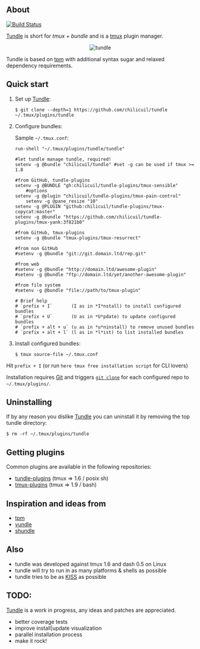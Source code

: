 ## About

[![Build Status](https://travis-ci.org/chilicuil/tundle.png?branch=master)](https://travis-ci.org/chilicuil/tundle)

[Tundle](https://github.com/chilicuil/tundle/) is short for _tmux + bundle_ and is a [tmux](http://en.wikipedia.org/wiki/tmux) plugin manager.

<p align="center">
<img src="http://javier.io/assets/img/tundle.gif" alt="tundle"/>
</p>

Tundle is based on [tpm](https://github.com/tmux-plugins/tpm) with additional syntax sugar and relaxed dependency requirements.

## Quick start

1. Set up [Tundle](https://github.com/chilicuil/tundle/):

   ```
   $ git clone --depth=1 https://github.com/chilicuil/tundle ~/.tmux/plugins/tundle
   ```

2. Configure bundles:

   Sample `~/.tmux.conf`:

   ```
   run-shell "~/.tmux/plugins/tundle/tundle"

   #let tundle manage tundle, required!
   setenv -g @bundle "chilicuil/tundle" #set -g can be used if tmux >= 1.8

   #from GitHub, tundle-plugins
   setenv -g @BUNDLE "gh:chilicuil/tundle-plugins/tmux-sensible"
       #options
   setenv -g @plugin "chilicuil/tundle-plugins/tmux-pain-control"
       setenv -g @pane_resize "10"
   setenv -g @PLUGIN "github:chilicuil/tundle-plugins/tmux-copycat:master"
   setenv -g @bundle "https://github.com/chilicuil/tundle-plugins/tmux-yank:3f821b0"

   #from GitHub, tmux-plugins
   setenv -g @bundle "tmux-plugins/tmux-resurrect"

   #from non GitHub
   #setenv -g @bundle "git://git.domain.ltd/rep.git"

   #from web
   #setenv -g @bundle "http://domain.ltd/awesome-plugin"
   #setenv -g @bundle "ftp://domain.ltd/yet/another-awesome-plugin"

   #from file system
   #setenv -g @bundle "file://path/to/tmux-plugin"

   # Brief help
   # `prefix + I`       (I as in *I*nstall) to install configured bundles
   # `prefix + U`       (U as in *U*pdate) to update configured bundles
   # `prefix + alt + u` (u as in *u*ninstall) to remove unused bundles
   # `prefix + alt + l` (l as in *l*ist) to list installed bundles
   ```

3. Install configured bundles:

   ```
   $ tmux source-file ~/.tmux.conf
   ```

Hit `prefix + I` (or run `here tmux free installation script` for CLI lovers)

Installation requires [Git](http://git-scm.com/) and triggers [`git clone`](http://gitref.org/creating/#clone) for each configured repo to `~/.tmux/plugins/`.

## Uninstalling

If by any reason you dislike [Tundle](https://github.com/chilicuil/tundle) you can uninstall it by removing the top tundle directory:

   ```
   $ rm -rf ~/.tmux/plugins/tundle
   ```

## Getting plugins

Common plugins are available in the following repositories:

* [tundle-plugins](https://github.com/chilicuil/tundle-plugins) (tmux => 1.6 / posix sh)
* [tmux-plugins](https://github.com/tmux-plugins)  (tmux => 1.9 / bash)

## Inspiration and ideas from

* [tpm](https://github.com/tmux-plugins/tpm)
* [vundle](https://github.com/gmarik/vundle)
* [shundle](https://github.com/chilicuil/shundle)

## Also

* tundle was developed against tmux 1.6 and dash 0.5 on Linux
* tundle will try to run in as many platforms & shells as possible
* tundle tries to be as [KISS](http://en.wikipedia.org/wiki/KISS_principle) as possible

## TODO:
[Tundle](https://github.com/chilicuil/tundle/) is a work in progress, any ideas and patches are appreciated.

* better coverage tests
* improve install|update visualization
* parallel installation process
* make it rock!
